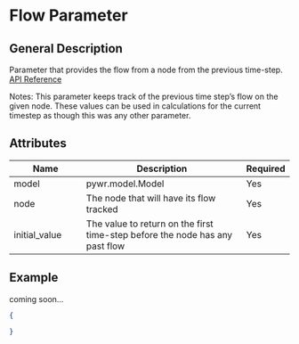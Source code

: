# Flow Parameter

## General Description

Parameter that provides the flow from a node from the previous time-step. [API Reference](https://pywr.github.io/pywr-docs/master/api/generated/pywr.parameters.FlowParameter.html)

Notes: This parameter keeps track of the previous time step’s flow on the given node. These values can be used in calculations for the current timestep as though this was any other parameter.

## Attributes

<table><thead><tr><th width="158">Name</th><th width="473">Description</th><th>Required</th></tr></thead><tbody><tr><td>model</td><td>pywr.model.Model</td><td>Yes</td></tr><tr><td>node</td><td>The node that will have its flow tracked</td><td>Yes</td></tr><tr><td>initial_value</td><td>The value to return on the first time-step before the node has any past flow</td><td>Yes</td></tr></tbody></table>

## Example

coming soon...

```json
{

}
```
